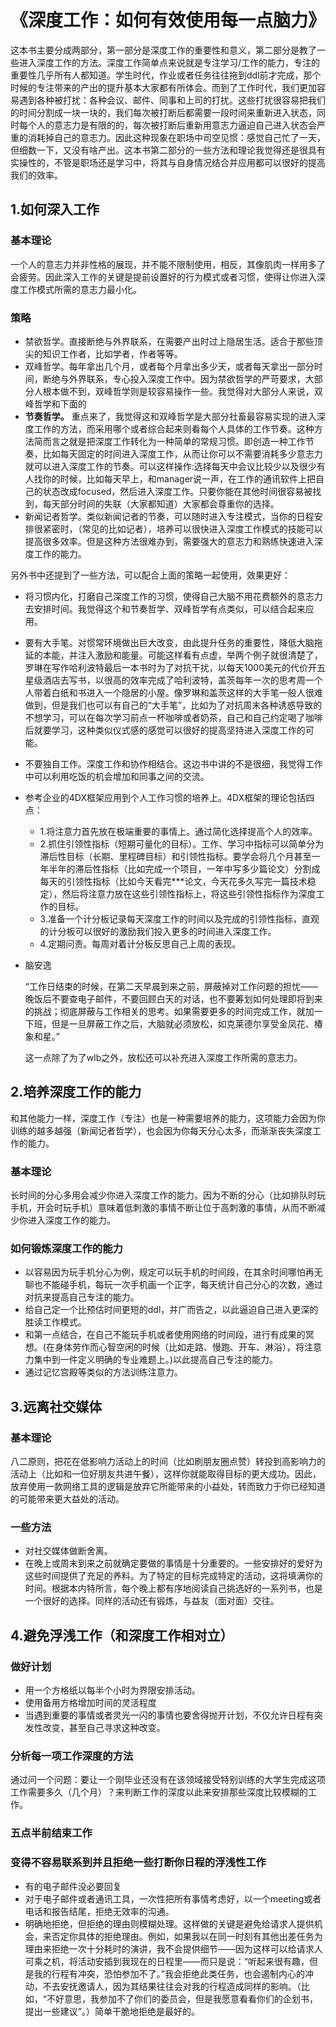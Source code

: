 # 《深度工作：如何有效使用每一点脑力》

这本书主要分成两部分，第一部分是深度工作的重要性和意义，第二部分是教了一些进入深度工作的方法。深度工作简单点来说就是专注学习/工作的能力，专注的重要性几乎所有人都知道。学生时代，作业或者任务往往拖到ddl前才完成，那个时候的专注带来的产出的提升基本大家都有所体会。而到了工作时代，我们更加容易遇到各种被打扰：各种会议、邮件、同事和上司的打扰。这些打扰很容易把我们的时间分割成一块一块的，我们每次被打断后都需要一段时间来重新进入状态，同时每个人的意志力是有限的的，每次被打断后重新用意志力逼迫自己进入状态会严重的消耗掉自己的意志力。因此这种现象在职场中司空见惯：感觉自己忙了一天，但细数一下，又没有啥产出。这本书第二部分的一些方法和理论我觉得还是很具有实操性的，不管是职场还是学习中，将其与自身情况结合并应用都可以很好的提高我们的效率。

## 1.如何深入工作

###  基本理论

一个人的意志力并非性格的展现，并不能不限制使用，相反，其像肌肉一样用多了会疲劳。因此深入工作的关键是提前设置好的行为模式或者习惯，使得让你进入深度工作模式所需的意志力最小化。

### 策略

- 禁欲哲学。直接断绝与外界联系，在需要产出时过上隐居生活。适合于那些顶尖的知识工作者，比如学者，作者等等。
- 双峰哲学。每年拿出几个月，或者每个月拿出多少天，或者每天拿出一部分时间，断绝与外界联系，专心投入深度工作中。因为禁欲哲学的严苛要求，大部分人根本做不到，双峰哲学则是较容易操作一些。我觉得对大部分人来说，双峰哲学和下面的
- **节奏哲学。** 重点来了，我觉得这和双峰哲学是大部分社畜最容易实现的进入深度工作的方法，而采用哪个或者综合起来则看每个人具体的工作节奏。这种方法简而言之就是把深度工作转化为一种简单的常规习惯。即创造一种工作节奏，比如每天固定的时间进入深度工作，从而让你可以不需要消耗多少意志力就可以进入深度工作的节奏。可以这样操作:选择每天中会议比较少以及很少有人找你的时候，比如每天早上，和manager说一声，在工作的通讯软件上把自己的状态改成focused，然后进入深度工作。只要你能在其他时间很容易被找到，每天部分时间的失联（大家都知道）大家都会尊重你的选择。
- 新闻记者哲学。类似新闻记者的节奏，可以随时进入专注模式，当你的日程安排很紧密时，（常见的比如记者），培养可以很快进入深度工作模式的技能可以提高很多效率。但是这种方法很难办到，需要强大的意志力和熟练快速进入深度工作的能力。

另外书中还提到了一些方法，可以配合上面的策略一起使用，效果更好：

- 将习惯内化，打磨自己深度工作的习惯，使得自己大脑不用花费额外的意志力去安排时间。我觉得这个和节奏哲学、双峰哲学有点类似，可以结合起来应用。

- 要有大手笔。对惯常环境做出巨大改变，由此提升任务的重要性，降低大脑拖延的本能，并注入激励和能量。可能这样看有点虚，举两个例子就很清楚了，罗琳在写作哈利波特最后一本书时为了对抗干扰，以每天1000美元的代价开五星级酒店去写书，以很高的效率完成了哈利波特，盖茨每年一次的思考周一个人带着白纸和书进入一个隐居的小屋。像罗琳和盖茨这样的大手笔一般人很难做到，但是我们也可以有自己的“大手笔”，比如为了对抗周末各种诱惑导致的不想学习，可以在每次学习前点一杯咖啡或者奶茶，自己和自己约定喝了咖啡后就要学习，这种类似仪式感的感觉可以很好的提高坚持进入深度工作的可能。

- 不要独自工作。深度工作和协作相结合。这边书中讲的不是很细，我觉得工作中可以利用吃饭的机会增加和同事之间的交流。

- 参考企业的4DX框架应用到个人工作习惯的培养上。4DX框架的理论包括四点：

  - 1.将注意力首先放在极端重要的事情上。通过简化选择提高个人的效率。
  - 2.抓住引领性指标（短期可量化的目标）。工作、学习中指标可以简单分为滞后性目标（长期、里程碑目标）和引领性指标。要学会将几个月甚至一年半年的滞后性指标（比如完成一个项目，一年中写多少篇论文）分割成每天的引领性指标（比如今天看完***论文，今天花多久写完一篇技术稳定），然后将注意力放在这些引领性指标上，将这些引领性指标作为深度工作的目标。
  - 3.准备一个计分板记录每天深度工作的时间以及完成的引领性指标，直观的计分板可以很好的激励我们投入更多的时间进入深度工作。
  - 4.定期问责。每周对着计分板反思自己上周的表现。

- 脑安逸

   “工作日结束的时候，在第二天早晨到来之前，屏蔽掉对工作问题的担忧——晚饭后不要查电子邮件，不要回顾白天的对话，也不要筹划如何处理即将到来的挑战；彻底屏蔽与工作相关的思考。如果需要更多的时间完成工作，就加一下班，但是一旦屏蔽工作之后，大脑就必须放松，如克莱德尔享受金凤花、椿象和星。”

  这一点除了为了wlb之外，放松还可以补充进入深度工作所需的意志力。

## 2.培养深度工作的能力

和其他能力一样，深度工作（专注）也是一种需要培养的能力，这项能力会因为你训练的越多越强（新闻记者哲学），也会因为你每天分心太多，而渐渐丧失深度工作的能力。

### 基本理论

长时间的分心多用会减少你进入深度工作的能力。因为不断的分心（比如排队时玩手机，开会时玩手机）意味着低刺激的事情不断让位于高刺激的事情，从而不断减少你进入深度工作的能力。

### 如何锻炼深度工作的能力

- 以容易因为玩手机分心为例，规定可以玩手机的时间段，在其余时间哪怕再无聊也不能碰手机，每玩一次手机画一个正字，每天统计自己分心的次数，通过对抗来提高自己专注的能力。
- 给自己定一个比预估时间更短的ddl，并广而告之，以此逼迫自己进入更深的胜读工作模式。
- 和第一点结合，在自己不能玩手机或者使用网络的时间段，进行有成果的冥想。(在身体劳作而心智空闲的时候（比如走路、慢跑、开车、淋浴），将注意力集中到一件定义明确的专业难题上。)以此提高自己专注的能力。
- 通过记忆宫殿等类似的方法训练注意力。



## 3.远离社交媒体

### 基本理论

八二原则，把花在低影响力活动上的时间（比如刷朋友圈点赞）转投到高影响力的活动上（比如和一位好朋友共进午餐），这样你就能取得目标的更大成功。因此，放弃使用一款网络工具的逻辑是放弃它所能带来的小益处，转而致力于你已经知道的可能带来更大益处的活动。

### 一些方法

+ 对社交媒体做断舍离。
+ 在晚上或周末到来之前就确定要做的事情是十分重要的。一些安排好的爱好为这些时间提供了充足的养料。为了特定的目标完成特定的活动，这将填满你的时间。根据本内特所言，每个晚上都有序地阅读自己挑选好的一系列书，也是一个很好的选择。同样的活动还有锻炼，与益友（面对面）交往。



## 4.避免浮浅工作（和深度工作相对立）

### 做好计划

+ 用一个方格纸以每半个小时为界限安排活动。
+ 使用备用方格增加时间的灵活程度
+ 当遇到重要的事情或者灵光一闪的事情也要舍得抛开计划，不仅允许日程有突发性改变，甚至自己寻求这种改变。

### 分析每一项工作深度的方法

通过问一个问题：要让一个刚毕业还没有在该领域接受特别训练的大学生完成这项工作需要多久（几个月）？来判断工作的深度以此来安排那些深度比较模糊的工作。

### 五点半前结束工作

### 变得不容易联系到并且拒绝一些打断你日程的浮浅性工作

+ 有的电子邮件没必要回复
+ 对于电子邮件或者通讯工具，一次性把所有事情考虑好，以一个meeting或者电话和报告结尾，拒绝无效率的沟通。
+ 明确地拒绝，但拒绝的理由则模糊处理。这样做的关键是避免给请求人提供机会，来否定你具体的拒绝理由。例如，如果我以在同一时刻有其他出差任务为理由来拒绝一次十分耗时的演讲，我不会提供细节——因为这样可以给请求人可乘之机，将活动安插到我现在的日程里——而只是说：“听起来很有趣，但是我的行程有冲突，恐怕参加不了。”我会拒绝此类任务，也会遏制内心的冲动，不去安抚邀请人，因为其结果往往会对我的行程造成同样的影响。（比如，“不好意思，我参加不了你们的委员会，但是我愿意看看你们的企划书，提出一些建议”。）简单干脆地拒绝是最好的。
